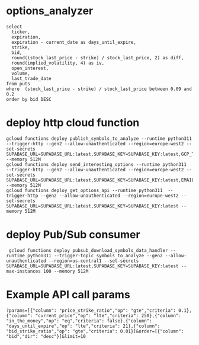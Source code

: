 # options_analyzer
    
    select 
      ticker,
      expiration,
      expiration - current_date as days_until_expire,
      strike,
      bid,
      round((stock_last_price - strike) / stock_last_price, 2) as diff,
      round(implied_volatility, 4) as iv,
      open_interest,
      volume,
      last_trade_date
    from puts
    where  (stock_last_price - strike) / stock_last_price between 0.09 and 0.2
    order by bid DESC

# deploy http cloud function

    gcloud functions deploy publish_symbols_to_analyze --runtime python311  --trigger-http --gen2 --allow-unauthenticated --region=europe-west2 --set-secrets SUPABASE_URL=SUPABASE_URL:latest,SUPABASE_KEY=SUPABASE_KEY:latest,GCP_TOPIC_ID=GCP_TOPIC_ID:latest --memory 512M
    gcloud functions deploy send_interesting_options --runtime python311  --trigger-http --gen2 --allow-unauthenticated --region=europe-west2 --set-secrets SUPABASE_URL=SUPABASE_URL:latest,SUPABASE_KEY=SUPABASE_KEY:latest,EMAIL_CREDENTIALS=EMAIL_CREDENTIALS:latest,EMAIL_RECIPIENT=EMAIL_RECIPIENT:latest --memory 512M
    gcloud functions deploy get_options_api --runtime python311  --trigger-http --gen2 --allow-unauthenticated --region=europe-west2 --set-secrets SUPABASE_URL=SUPABASE_URL:latest,SUPABASE_KEY=SUPABASE_KEY:latest --memory 512M

# deploy Pub/Sub consumer
    
     gcloud functions deploy pubsub_download_symbols_data_handler --runtime python311 --trigger-topic symbols_to_analyze --gen2 --allow-unauthenticated --region=us-central1 --set-secrets SUPABASE_URL=SUPABASE_URL:latest,SUPABASE_KEY=SUPABASE_KEY:latest --max-instances 100 --memory 512M

# Example API call params

    ?params=[{"column": "price_strike_ratio","op": "gte","criteria": 0.1}, {"column": "current_price","op": "lte","criteria": 250},{"column": "in_the_money","op": "eq","criteria": false},{"column": "days_until_expire","op": "lte","criteria": 21},{"column": "bid_strike_ratio","op": "gte","criteria": 0.01}]&order=[{"column": "bid","dir": "desc"}]&limit=10
